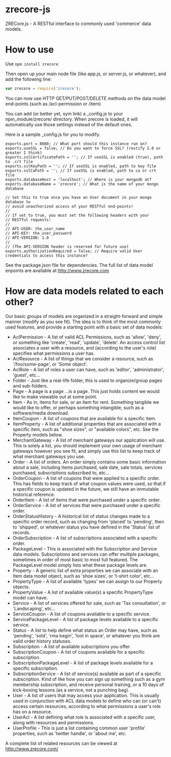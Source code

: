 zrecore-js
==========

ZRECore.js - A RESTful interface to commonly used 'commerce' data models.


How to use
==========

Use `npm install zrecore`


Then open up your main node file (like app.js, or server.js, or whatever), and add the following line:

```javascript
var zrecore = require('zrecore');
```

You can now use HTTP GET/PUT/POST/DELETE methods on the data model end-points (such as /acl-permission or /item)

You can add (or better yet, sym link)  a _config.js to your npm_module/zrecore/ directory. When zrecore is loaded, it will automatically use those settings instead of the default ones.

Here is a sample _config.js for you to modify.

```
exports.port = 8080; // What port should this instance run on?
exports.useSSL = false; // Do you want to force SSL? (restify 2.0 or greater I think)
exports.sslCertificatePath = ''; // If useSSL is enabled (true), path to .crt file
exports.sslKeyPath = ''; // If useSSL is enabled, path to key file
exports.sslCaPath = ''; // If useSSL is enabled, path to ca or crt file
exports.databaseHost = 'localhost'; // Where is your mongodb at?
exports.databaseName = 'zrecore'; // What is the name of your mongo database

// Set this to true once you have an User document in your mongo database to 
// avoid unauthorized access of your RESTful end-points!
//
// If set to true, you must set the following headers with your 
// RESTful requests:
//
// API-USER: the_user_name
// API-KEY: the_user_password
// API-VERSION: 1.0
//
// (The API-VERSION header is reserved for future use)
exports.authorizationRequired = false; // Require valid User credentials to access this instance?

```

See the package.json file for dependencies. The full list of data model enpoints are available at http://www.zrecore.com

How are data models related to each other?
==========
Our basic groups of models are organized in a straight-forward and simple manner (modify as you see fit). The idea is to think of the most
commonly used features, and provide a starting point with a basic set of data models:

 * AclPermission - A list of valid ACL Permissions, such as 'allow', 'deny', or something like 'create', 'read', 'update', 'delete'. An access control list associates a user with a resource, and (according to the user's role) specifies what permissions a user has.
 * AclResource - A list of things that we consider a resource, such as '/foo/some-page', or 'Some object'.
 * AclRole - A list of roles a user can have, such as 'editor', 'administrator', 'guest', etc...
 * Folder - Just like a real-life folder, this is used to organize/group pages and sub-folders.
 * Page - A page is a page ...is a page. This just holds content we would like to make viewable out at some point.
 * Item - As in, items for sale, or an item for rent. Something tangible we would like to offer, or perhaps something intangible, such as a software/media download.
  * ItemCoupon - A list of coupons that are available for a specific item.
  * ItemProperty - A list of additional properties that are associated with a specific item, such as "shoe sizes", or "available colors", etc. See the Property models below.
 * MerchantGateway - A list of merchant gateways our application will use. This is solely a list, you should implement your own usage of merchant gateways however you see fit, and simply use this list to keep track of what merchant gateways you use.
 * Order - A list of orders. An order simply contains some basic information about a sale, including items purchased, sale date, sale totals, services purchased, subscriptions subscribed to, etc...
  * OrderCoupon - A list of coupons that were applied to a specific order. This has fields to keep track of what coupon values were used, so that if a specific coupon is updated in the future, we still have an immutable historical reference.
  * OrderItem - A list of items that were purchased under a specific order.
  * OrderService - A list of services that were purchased under a specific order.
  * OrderStatusHistory - A historical list of status changes made to a specific order record, such as changing from 'placed' to 'pending', then to 'shipped', or whatever status you have defined in the 'Status' list of records.
  * OrderSubscription - A list of subscriptions associated with a specific order.
 * PackageLevel - This is associated with the Subscription and Service data models. Subscriptions and services can offer multiple packages, sometimes in order of most basic to most full featured. The PackageLevel model simply lists what these package levels are.
 * Property - A generic list of extra  properties we can associate with an Item data model object, such as 'shoe sizes', or 't-shirt color', etc...
  * PropertyType - A list of available 'types' we can assign to our Property objects.
  * PropertyValue - A list of available value(s) a specific PropertyType model can have.
 * Service - A list of services offered for sale, such as 'Tax consultation', or 'Landscaping', etc...
  * ServiceCoupon - A list of coupons available to a specific service.
  * ServicePackageLevel - A list of package levels available to a specific service.
 * Status - A list to help define what status an Order may have, such as 'pending', 'sold', 'rma begin', 'lost in space', or whatever you think are valid order history statuses.
 * Subscription - A list of available subscriptions you offer.
  * SubscriptionCoupon - A list of coupons available for a specific subscription.
  * SubscriptionPackageLevel - A list of package levels available for a specific subscription.
  * SubscriptionService - A list of service(s) available as part of a specific subscription. Kind of like how you can sign up something such as a gym membership subscription, and receive personal training, or a 10 days of kick-boxing lessons (as a service, not a punching bag).
 * User - A list of users that may access your application. This is usually used in conjunction with ACL data models to define who can (or can't) access certain resources, according to what permissions a user's role has on a resource.
  * UserAcl - A list defining what role is associated with a specific user, along with resources and permissions.
  * UserProfile - This is just a list containing common user 'profile' properties, such as 'twitter handle', or 'about me', etc.

A complete list of related resources can be viewed at http://www.zrecore.com/
